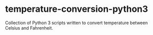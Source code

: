 # temperature-conversion-python3
Collection of Python 3 scripts written to convert temperature between Celsius and Fahrenheit.
